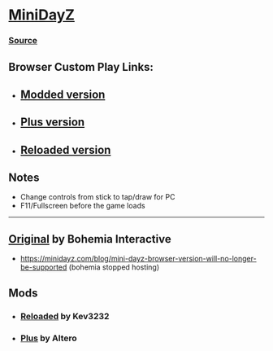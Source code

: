 # [MiniDayZ](https://nextdev56.github.io/MiniDayZ/)

### [Source](https://nextdev56.github.io/MiniDayZ/)
## Browser Custom Play Links:
* ## [Modded version](https://raw.githack.com/Exyoff/mdzClone/main/MiniDayZ+1.0/index.html)
* ## [Plus version](https://raw.githack.com/Exyoff/mdzClone/main/MiniDayZ+1.2/index.html)
* ## [Reloaded version](https://raw.githack.com/Exyoff/mdzClone/main/MiniDayZ+Reloaded/index.html)
## Notes
* Change controls from stick to tap/draw for PC
* F11/Fullscreen before the game loads

___
## [Original](https://minidayz.com/home) by Bohemia Interactive
  * https://minidayz.com/blog/mini-dayz-browser-version-will-no-longer-be-supported (bohemia stopped hosting)
## Mods
  * ### [Reloaded](https://discord.gg/CSktjeQWtC) by Kev3232
  * ### [Plus](https://canebeads.com/MDZPlus/MDZPlus.html) by Altero
